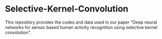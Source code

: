 # Selective-Kernel-Convolution
This repository provides the codes and data used in our paper "Deep neural networks for sensor based human activity recognition using selective kernel convolution".
